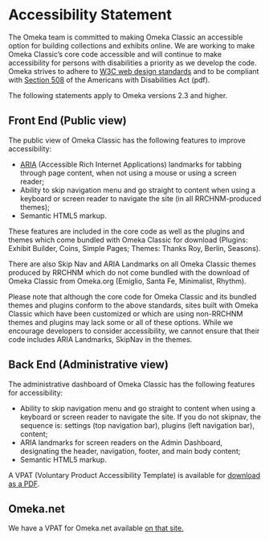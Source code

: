# Accessibility Statement

The Omeka team is committed to making Omeka Classic an accessible option for building collections and exhibits online. We are working to make Omeka Classic’s core code accessible and will continue to make accessibility for persons with disabilities a priority as we develop the code. Omeka strives to adhere to [W3C web design standards](http://www.w3.org/standards/) and to be compliant with [Section 508](http://www.section508.gov/) of the Americans with Disabilities Act (pdf).

The following statements apply to Omeka versions 2.3 and higher.

Front End (Public view)
---------------------------------------------------------------
The public view of Omeka Classic has the following features to improve accessibility:

-   [ARIA](http://www.w3.org/WAI/intro/aria) (Accessible Rich Internet Applications) landmarks for tabbing through page content, when not using a mouse or using a screen reader;
-   Ability to skip navigation menu and go straight to content when using a keyboard or screen reader to navigate the site (in all RRCHNM-produced themes);
-   Semantic HTML5 markup.

These features are included in the core code as well as the plugins and themes which come bundled with Omeka Classic for download (Plugins: Exhibit Builder, Coins, Simple Pages; Themes: Thanks Roy, Berlin, Seasons).

There are also Skip Nav and ARIA Landmarks on all Omeka Classic themes produced by RRCHNM which do not come bundled with the download of Omeka Classic from Omeka.org (Emiglio, Santa Fe, Minimalist, Rhythm).

Please note that although the core code for Omeka Classic and its bundled themes and plugins conform to the above standards, sites built with Omeka Classic which have been customized or which are using non-RRCHNM themes and plugins may lack some or all of these options. While we encourage developers to consider accessibility, we cannot ensure that their code includes ARIA Landmarks, SkipNav in the themes.

Back End (Administrative view)
----------------------------------------------------------
The administrative dashboard of Omeka Classic has the following features for accessibility:

-   Ability to skip navigation menu and go straight to content when using a keyboard or screen reader to navigate the site. If you do not skipnav, the sequence is: settings (top navigation bar), plugins (left navigation bar), content;
-   ARIA landmarks for screen readers on the Admin Dashboard, designating the header, navigation, footer, and main body content;
-   Semantic HTML5 markup.

A VPAT (Voluntary Product Accessibility Template) is available for [download as a PDF](../doc_files/VPAT_Omeka2015.pdf).

Omeka.net
----------------------------------------------------------

We have a VPAT for Omeka.net available [on that site.](http://info.omeka.net/signup/accessibility/)
